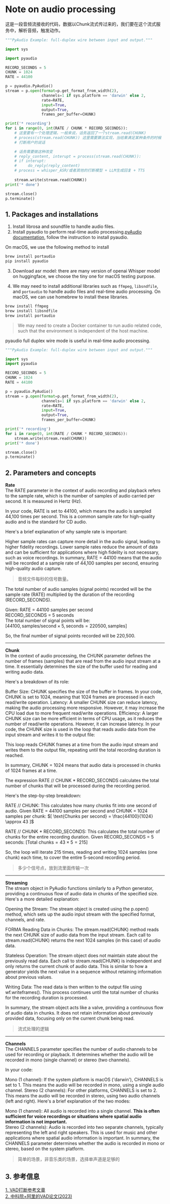 # Note on audio processing

这是一段音频流接收的代码，数据以Chunk流式传过来的，我们要在这个流式服务中，解析音频，触发动作。
```python
"""PyAudio Example: full-duplex wire between input and output."""

import sys

import pyaudio

RECORD_SECONDS = 5
CHUNK = 1024
RATE = 44100

p = pyaudio.PyAudio()
stream = p.open(format=p.get_format_from_width(2),
                channels=1 if sys.platform == 'darwin' else 2,
                rate=RATE,
                input=True,
                output=True,
                frames_per_buffer=CHUNK)

print('* recording')
for i in range(0, int(RATE / CHUNK * RECORD_SECONDS)):
    # 这里要有一个处理逻辑，一般来说，话务返回了一个stream.read(CHUNK)
    # process(stream.read(CHUNK)) 这里需要算法实现，当结果满足某种条件的时候
    # 打断用户的说话

    # 话务需要做这种改变
    # reply_content, interupt = process(stream.read(CHUNK)):
    # if interupt:
    #     do_reply(reply_content)
    # process = whisper_ASR/或者其他的打断模型 + LLM生成回复 + TTS
    
    stream.write(stream.read(CHUNK))
print('* done')

stream.close()
p.terminate()
```

## 1. Packages and installations
1. Install librosa and soundfile to handle audio files.
2. Install pyaudio to perform real-time audio processing.[pyAudio documentation](!https://people.csail.mit.edu/hubert/pyaudio/), follow the instruction to install pyaudio.

On macOS, we use the following method to install
```bash
brew install portaudio
pip install pyaudio
```
3. Download asr model: there are many version of openai Whisper model on huggingface, we choose the tiny one for macOS testing purpose.

4. We may need to install additional libraries such as `ffmpeg`, `libsndfile`, and `portaudio` to handle audio files and real-time audio processing. On macOS, we can use homebrew to install these libraries.
```bash
brew install ffmpeg
brew install libsndfile
brew install portaudio
```

> We may need to create a Docker container to run audio related code, such that the environment is independent of the host machine.


pyaudio full duplex wire mode is useful in real-time audio processing.
```python
"""PyAudio Example: full-duplex wire between input and output."""

import sys
import pyaudio

RECORD_SECONDS = 5
CHUNK = 1024
RATE = 44100

p = pyaudio.PyAudio()
stream = p.open(format=p.get_format_from_width(2),
                channels=1 if sys.platform == 'darwin' else 2,
                rate=RATE,
                input=True,
                output=True,
                frames_per_buffer=CHUNK)

print('* recording')
for i in range(0, int(RATE / CHUNK * RECORD_SECONDS)):
    stream.write(stream.read(CHUNK))
print('* done')

stream.close()
p.terminate()
```

## 2. Parameters and concepts


**Rate**    
The RATE parameter in the context of audio recording and playback refers to the sample rate, which is the number of samples of audio carried per second. It is measured in Hertz (Hz).

In your code, RATE is set to 44100, which means the audio is sampled 44,100 times per second. This is a common sample rate for high-quality audio and is the standard for CD audio.

Here's a brief explanation of why sample rate is important:

Higher sample rates can capture more detail in the audio signal, leading to higher fidelity recordings.
Lower sample rates reduce the amount of data and can be sufficient for applications where high fidelity is not necessary, such as voice recordings.
In summary, RATE = 44100 means that the audio will be recorded at a sample rate of 44,100 samples per second, ensuring high-quality audio capture.

> 音频文件每秒的信号数量。


The total number of audio samples (signal points) recorded will be the sample rate (RATE) multiplied by the duration of the recording (RECORD_SECONDS).

Given: RATE = 44100 samples per second     
RECORD_SECONDS = 5 seconds     
The total number of signal points will be:    
$[ 44100 , \text{samples/second} \times 5 , \text{seconds} = 220500 , \text{samples} ]$


So, the final number of signal points recorded will be 220,500.

---
**Chunk**    
In the context of audio processing, the CHUNK parameter defines the number of frames (samples) that are read from the audio input stream at a time. It essentially determines the size of the buffer used for reading and writing audio data.

Here's a breakdown of its role:

Buffer Size: CHUNK specifies the size of the buffer in frames. In your code, CHUNK is set to 1024, meaning that 1024 frames are processed in each read/write operation.
Latency: A smaller CHUNK size can reduce latency, making the audio processing more responsive. However, it may increase the CPU load due to more frequent read/write operations.
Efficiency: A larger CHUNK size can be more efficient in terms of CPU usage, as it reduces the number of read/write operations. However, it can increase latency.
In your code, the CHUNK size is used in the loop that reads audio data from the input stream and writes it to the output file:

This loop reads CHUNK frames at a time from the audio input stream and writes them to the output file, repeating until the total recording duration is reached.

In summary, CHUNK = 1024 means that audio data is processed in chunks of 1024 frames at a time.


The expression RATE // CHUNK * RECORD_SECONDS calculates the total number of chunks that will be processed during the recording period.

Here's the step-by-step breakdown:

RATE // CHUNK: This calculates how many chunks fit into one second of audio. Given RATE = 44100 samples per second and CHUNK = 1024 samples per chunk: $[ \text{Chunks per second} = \frac{44100}{1024} \approx 43 ]$

RATE // CHUNK * RECORD_SECONDS: This calculates the total number of chunks for the entire recording duration. Given RECORD_SECONDS = 5 seconds: $[ \text{Total chunks} = 43 \times 5 = 215 ]$

So, the loop will iterate 215 times, reading and writing 1024 samples (one chunk) each time, to cover the entire 5-second recording period.

> 多少个信号点，放到流里面传输一次
---
**Streaming**     
The stream object in PyAudio functions similarly to a Python generator, providing a continuous flow of audio data in chunks of the specified size. Here's a more detailed explanation:

Opening the Stream: The stream object is created using the p.open() method, which sets up the audio input stream with the specified format, channels, and rate.

FORMA
Reading Data in Chunks: The stream.read(CHUNK) method reads the next CHUNK size of audio data from the input stream. Each call to stream.read(CHUNK) returns the next 1024 samples (in this case) of audio data.

Stateless Operation: The stream object does not maintain state about the previously read data. Each call to stream.read(CHUNK) is independent and only returns the current chunk of audio data. This is similar to how a generator yields the next value in a sequence without retaining information about previous values.

Writing Data: The read data is then written to the output file using wf.writeframes(). This process continues until the total number of chunks for the recording duration is processed.

In summary, the stream object acts like a valve, providing a continuous flow of audio data in chunks. It does not retain information about previously provided data, focusing only on the current chunk being read.

> 流式处理的逻辑

---
**Channels**    
The CHANNELS parameter specifies the number of audio channels to be used for recording or playback. It determines whether the audio will be recorded in mono (single channel) or stereo (two channels).

In your code:

Mono (1 channel): If the system platform is macOS ('darwin'), CHANNELS is set to 1. This means the audio will be recorded in mono, using a single audio channel.
Stereo (2 channels): For other platforms, CHANNELS is set to 2. This means the audio will be recorded in stereo, using two audio channels (left and right).
Here's a brief explanation of the two modes:

Mono (1 channel): All audio is recorded into a single channel. **This is often sufficient for voice recordings or situations where spatial audio information is not important.**     
Stereo (2 channels): Audio is recorded into two separate channels, typically representing the left and right speakers. This is used for music and other applications where spatial audio information is important.
In summary, the CHANNELS parameter determines whether the audio is recorded in mono or stereo, based on the system platform.

> 简单的场景，非音乐类的场景，选择单声道是足够的

## 3. 参考信息
[1. VAD打断参考文章](https://cloud.tencent.com/developer/article/2369279)                   
[2. 中科院+阿里的VAD论文(2023)](https://arxiv.org/pdf/2305.12450)